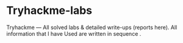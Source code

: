 # Tryhackme-labs
Tryhackme — All solved labs &amp; detailed write-ups (reports here). All information that I have Used are written in sequence .
